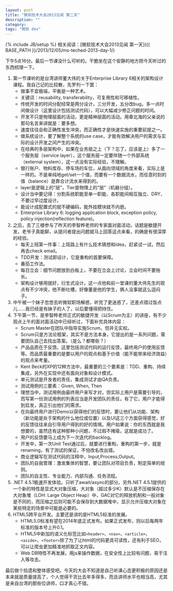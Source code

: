 ```yaml
---
layout: post
title: "微软技术大会2013见闻 第二天"
description: ""
category: 
tags: "微软 dev"
---
```

{% include JB/setup %}
相关阅读：[微软技术大会2013见闻 第一天]({{ BASE_PATH }}/2013/12/05/ms-teched-2013-day-1/)

下午5点16分。最后一节课没什么可听的。干脆坐在这个安静的地方把今天听过的东西梳理一下。

1. 第一节课听的是台湾讲师董大伟的关于Enterprise Library 6相关的架构设计课程。我自己记的比较散，先罗列一下罢：
    * 做事不宜极端，平衡是一种艺术。
    * 关键词：reusability, transferability，可复用性和可移植性。
    * 传统开发的时间分配经常是两分设计，三分开发，五分改bug，多一点时间做设计（这里设计包括测试代码），可以大幅减少修正问题的时间。
    * 开发不只是物理层面的活动，更是精神层面的活动。用章北海的父亲说的那句名言来讲就是：要多想。
    * 速度往往会和正确性发生冲突，而正确性才是快速实施的重要前提之一。
    * 做系统设计，要了解整个系统的use case，才能有效解决用户的需求与实际的设计开发之间产生的冲突。
    * 在经典的多层架构中，如果在业务层之上（下？忘了，应该是上）多了一个服务层（service layer），这个服务层一定要伴随一个外部系统（external system），这一点没有实际经验，不理解。
    * 银行账户、物料库存、停车场的车位，从面向领域的角度来看，实际上是一样的。不是单纯地get/set一个值，而要有一个数据流水，而任意时刻的值（balance）是靠合计流水来得到的。
    * layer是逻辑上的“层”，Tier是物理上的“层”（机器分组）。
    * 设计当中要记得：分割系统职能至单一职能、各职能间相互独立、DRY、不要过早过度设计。
    * 能设计成配置式的就不硬编码，能外挂模块就不内嵌。
    * Enterprise Library 6: logging application block, exception policy, policy injection(reflection feature)。
2. 之后，去了三楼参与了昨天的李智桦老师的专家面对面活动，话题是敏捷开发，老爷子真能聊，从提问者提出问题就马上回答这点来看，的确是有很深厚的经验。
    * 每天上班第一件事：上班路上有什么技术猜想和idea，赶紧试一试，然后再去check email。
    * TDD开发：测试即设计，它是重构的首要保障。
    * 番茄工作法。
    * 每日立会：细节问题放到白板上，不要在立会上讨论，立会时间不要拖长。
    * 架构设计够用就好，衍生式设计。这一点他和前一堂课的董大伟先生的观点有不少冲突，他不断吐槽，好像董是他的学生，俩人没事就这么逗闷子。
3. 中午被一个妹子忽悠去听微软职场解惑，听完了更迷惑了，还差点错过饭点儿……我已经是有妹子的人了，以后要懂得把持住。
4. 下午第一节，是李智桦老师正式的敏捷开发（以Scrum为主）的讲座，有不少观点上午的面对面活动中已经听过，下面补完具体内容：
    * Scrum Master在团队中指导实施Scrum，但并无实权。
    * Scrum只是方法论框架，其实不是方法本身，它提出的是一系列问题，需要团队自己去找出答案。（是么？都哪些？）
    * 产品品质在于反馈。这里包括测试代码的运行反馈，最终用户的使用反馈等。而品质最重要的是要以用户的观点和基于价值（能不能带来经济效益）的观点来考量。
    * Kent Beck的XP的12种方法中，最重要的三个要素是：TDD、重构、持续集成，另外在实现中还有面向对象和设计模式。
    * 单元测试是开发者的责任，集成测试才由QA负责。
    * 测试用例的三要素：Given, When, Then
    * 理想当中，测试用例由最终用户来写才对，但实际上用户是需要引导的，而写第一份测试用例的列表应当是开发团队的责任，有了它，用户才能得到启发，真正引出他们的需求。
    * 在向最终用户进行Demo以获得他们的反馈时，要让他们从功能、架构（新功能是处于架构的什么地位或位置）以及UI这三个方面获得感觉，好的反馈往往来自引导用户得到的好的情境。用户如果说：你的东西就是我想要的，虽然还有这种那种小问题，不过瑕不掩瑜，这就是成功了。
    * 用户的反馈要马上成为下一次迭代的backlog。
    * 开发中，第一次Unit Test通过后，就要进行重构，重构的第一步，就是renaming，有了测试的保证，不怕改名改出错。
    * 商业逻辑写在测试代码的注释中，Input,Process,Output。
    * 团队的自我管理：激发集体的智慧，要让团队对项目负责，制定简单的规则。
    * 团队的自主性、专业能力、内部沟通、任务流程。
5. .NET 4.5.1极速开发体验。只听了await/async的部分。另外.NET 4.5.1提供的一个新的特性是显式大对象压缩，大对象（超过多少K）默认是不压缩保存在大对象堆（LOH: Large Object Heap）中，GAC对它的释放机制和一般对象是不同的，而压缩之后则可能不会保存到大数据堆中，显示允许压缩大对象在某些特定的场景中可能是必要的。
6. HTML5跨平台开发。主要还是讲的是HTML5标准的发展。
    * HTML5.0标准有望在2014年底正式发布。如果正式发布，则以后每两年标准的版本号上升0.1。
    * HTML5中新加的语义化标签比如`<header>`、`<nav>`、`<article>`、`<aside>`、`<footer>`除了为了让html的代码更具可读性，还有利于SEO，可以让爬虫更加精准地抓取正文内容。
    * Web DB特性不再发展，用js来操作数据，在安全性上比较有问题，易于注入等攻击。

最后做个拾遗和整体感受吧。今天的大会不知道是自己听课心态更积极的原因还是本来就是质量提高了，个人觉得干货比去年多得多，而且讲师水平也相当高，尤其是来自台湾的那些位讲师，口才真心不错。

